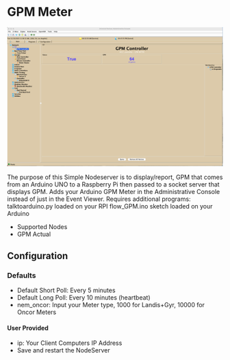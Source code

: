 
# GPM Meter

![NetEnergyMeter](https://github.com/sjpbailey/udi-poly-gpm-scruggs-python/blob/main/Images/GPM_Status.png)

The purpose of this Simple Nodeserver is to display/report, GPM that comes from an Arduino UNO to a Raspberry Pi then passed to a socket server that displays GPM.
Adds your Arduino GPM Meter in the Administrative Console instead of just in the Event Viewer.
Requires additional programs:
talktoarduino.py loaded on your RPI
flow_GPM.ino sketch loaded on your Arduino

* Supported Nodes
* GPM Actual

## Configuration

### Defaults

* Default Short Poll:  Every 5 minutes
* Default Long Poll: Every 10 minutes (heartbeat)
* nem_oncor: Input your Meter type, 1000 for Landis+Gyr, 10000 for Oncor Meters

#### User Provided

* ip: Your Client Computers IP Address
* Save and restart the NodeServer
